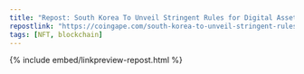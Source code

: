 ```yaml
---
title: "Repost: South Korea To Unveil Stringent Rules for Digital Assets, Here's All"
repostlink: "https://coingape.com/south-korea-to-unveil-stringent-rules-for-digital-assets-heres-all/"
tags: [NFT, blockchain]
---
```


{% include embed/linkpreview-repost.html %}
